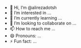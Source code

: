 - 👋 Hi, I’m @alirezadotsh
- 👀 I’m interested in ...
- 🌱 I’m currently learning ...
- 💞️ I’m looking to collaborate on ...
- 📫 How to reach me ...
- 😄 Pronouns: ...
- ⚡ Fun fact: ...

<!---
alirezadotsh/alirezadotsh is a ✨ special ✨ repository because its `README.md` (this file) appears on your GitHub profile.
You can click the Preview link to take a look at your changes.
--->
